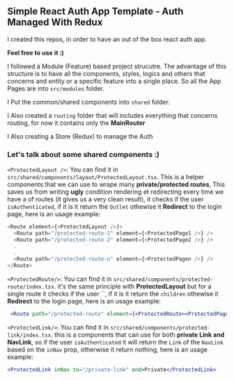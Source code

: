 ## Simple React Auth App Template - Auth Managed With Redux

I created this repos, in order to have an out of the box react auth app.

**Feel free to use it :)**

I followed à Module (Feature) based project strucutre.
The advantage of this structure is to have all the components, styles, logics and others that concerns and entity or a specific feature into a single place. So all the App Pages are into `src/modules` folder.

I Put the common/shared components into `shared` folder.

I Also created a `routing` folder that will includes everything that concerns routing, for now it contains only the **MainRouter**

I Also creating a Store (Redux) to manage the Auth

### Let's talk about some shared components :)

`<ProtectedLayout />`: You can find it in `src/shared/components/layout/ProtectedLayout.tsx`. This is a helper components that we can use to wrape many **private/protected routes**, This saves us from writing **ugly** condition rendering et redirecting every time we have a of routes (it gives us a very clean result), it checks if the user `isAuthenticated`, if it is it return the `Outlet` othewise it **Redirect** to the login page, here is an usage example:

```js
<Route element={<ProtectedLayout />}>
  <Route path="/protected-route-1" element={<ProtectedPage1 />} />
  <Route path="/protected-route-2" element={<ProtectedPage2 />} />
  .
  .
  <Route path="/protected-route-n" element={<ProtectedPagen />} />
</Route>
```

`<ProtectedRoute/>`: You can find it in `src/shared/components/protected-route/index.tsx`. it's the same principle with **ProtectedLayout** but for a single route it checks if the user ``, if it is it return the `children` othewise it **Redirect** to the login page, here is an usage example:

```jsx
 <Route path="/protected-route" element={<ProtectedRoute><ProtectedPage /></ProtectedRoute>} />
```

`<ProtectedLink/>`: You can find it in `src/shared/components/protected-link/index.tsx`. this is a components that can use for both **private Link and NavLink**, so if the user `isAuthenticated` it will return the `Link` of the `NavLink` based on the `inNav` prop, otherwise it return nothing, here is an usage example:

```jsx
<ProtectedLink inNav to="/private-link" end>Private</ProtectedLink>
```